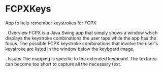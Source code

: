 # FCPXKeys
App to help remember keystrokes for FCPX

. Overview
FCPX is a Java Swing app that simply shows a window which displays the keystroke combinations the user taps while the app has the focus. The possible FCPX keystroke combinations that involve the user's keystroke are listed in the window below the keyboard image.

. Issues
The mapping is specific to the extended keyboard.
The textarea can become too short to capture all the necessary text.
